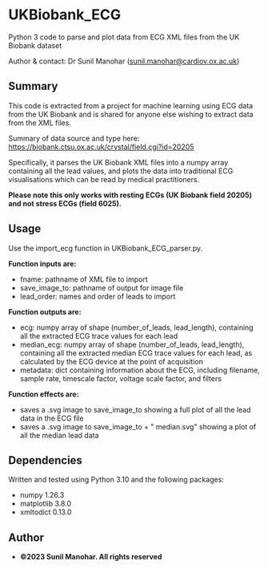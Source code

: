 # UKBiobank_ECG
Python 3 code to parse and plot data from ECG XML files from the UK Biobank dataset

Author & contact: Dr Sunil Manohar (sunil.manohar@cardiov.ox.ac.uk)

## Summary
This code is extracted from a project for machine learning using ECG data from the UK Biobank and is shared for anyone else wishing to extract data from the XML files.

Summary of data source and type here: https://biobank.ctsu.ox.ac.uk/crystal/field.cgi?id=20205

Specifically, it parses the UK Biobank XML files into a numpy array containing all the lead values, and plots the data into traditional ECG visualisations which can be read by medical practitioners.

**Please note this only works with resting ECGs (UK Biobank field 20205) and not stress ECGs (field 6025).**

## Usage

Use the import_ecg function in UKBiobank_ECG_parser.py.

**Function inputs are:**
- fname: pathname of XML file to import
- save_image_to: pathname of output for image file
- lead_order: names and order of leads to import

**Function outputs are:**
- ecg: numpy array of shape (number_of_leads, lead_length), containing all the extracted ECG trace values for each lead
- median_ecg: numpy array of shape (number_of_leads, lead_length), containing all the extracted median ECG trace values for each lead, as calculated by the ECG device at the point of acquisition
- metadata: dict containing information about the ECG, including filename, sample rate, timescale factor, voltage scale factor, and filters

**Function effects are:**
- saves a .svg image to save_image_to showing a full plot of all the lead data in the ECG file
- saves a .svg image to save_image_to + " median.svg" showing a plot of all the median lead data

## Dependencies

Written and tested using Python 3.10 and the following packages:
- numpy 1.26.3
- matplotlib 3.8.0
- xmltodict 0.13.0

## Author
- <b>©2023 Sunil Manohar. All rights reserved</b>
